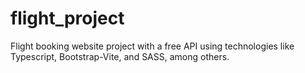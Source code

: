 # flight_project
Flight booking website project with a free API using technologies like Typescript, Bootstrap-Vite, and SASS, among others.
